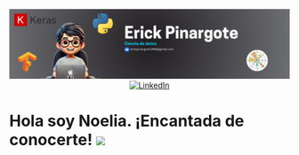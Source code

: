 
<div id="header" align="center">
  <img decoding="async" src="https://github.com/Eickpinargotev/Eickpinargotev/blob/b55d457245c8dd9de83ab5a868e392fb9c2c066f/Erick_Pinargote_Banner.png" width="800"/>
</div>
<div id="linkedin-button" align="center">
  <a href="https://www.linkedin.com/in/erickpinargote">
    <img src="https://img.shields.io/badge/LinkedIn-0077B5?style=for-the-badge&logo=linkedin&logoColor=white" alt="LinkedIn"/>
  </a>
</div>
<h1>
  Hola soy Noelia. ¡Encantada de conocerte!
  <img decoding="async" src="https://media.giphy.com/media/hvRJCLFzcasrR4ia7z/giphy.gif" width="30px"/>
</h1>

<!--
**Eickpinargotev/Eickpinargotev** is a ✨ _special_ ✨ repository because its `README.md` (this file) appears on your GitHub profile.

Here are some ideas to get you started:

- 🔭 I’m currently working on ...
- 🌱 I’m currently learning ...
- 👯 I’m looking to collaborate on ...
- 🤔 I’m looking for help with ...
- 💬 Ask me about ...
- 📫 How to reach me: ...
- 😄 Pronouns: ...
- ⚡ Fun fact: ...
-->

